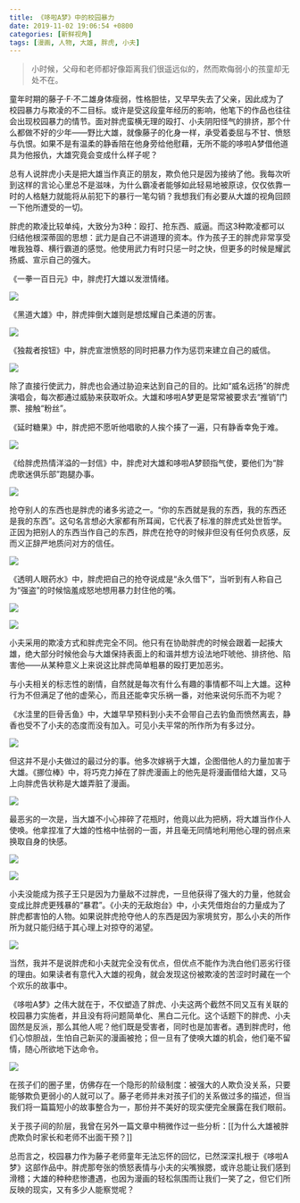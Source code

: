 ```yaml
---
title: 《哆啦A梦》中的校园暴力
date: 2019-11-02 19:06:54 +0800
categories: [新鲜视角]
tags: [漫画, 人物, 大雄, 胖虎, 小夫]
---
```



> 小时候，父母和老师都好像距离我们很遥远似的，然而欺侮弱小的孩童却无处不在。

童年时期的藤子·F·不二雄身体瘦弱，性格胆怯，又早早失去了父亲，因此成为了校园暴力与欺凌的不二目标。或许是受这段童年经历的影响，他笔下的作品也往往会出现校园暴力的情节。面对胖虎蛮横无理的殴打、小夫阴阳怪气的排挤，那个什么都做不好的少年——野比大雄，就像藤子的化身一样，承受着委屈与不甘、愤怒与仇恨。如果不是有温柔的静香陪在他身旁给他慰藉，无所不能的哆啦A梦借他道具为他报仇，大雄究竟会变成什么样子呢？

总有人说胖虎小夫是把大雄当作真正的朋友，欺负他只是因为接纳了他。我每次听到这样的言论心里总不是滋味，为什么霸凌者能够如此轻易地被原谅，仅仅依靠一时的人格魅力就能将从前犯下的暴行一笔勾销？我想我们有必要从大雄的视角回顾一下他所遭受的一切。

  


胖虎的欺凌比较单纯，大致分为3种：殴打、抢东西、威逼。而这3种欺凌都可以归结他根深蒂固的思想：武力是自己不讲道理的资本。作为孩子王的胖虎非常享受唯我独尊、横行霸道的感觉。他使用武力有时只惩一时之快，但更多的时候是耀武扬威、宣示自己的强大。

《一拳一百日元》中，胖虎打大雄以发泄情绪。

![](https://picx.zhimg.com/80/v2-a4fca5316ced1f24c75b0663c815160e_1440w.jpg?source=c8b7c179)

《黑道大雄》中，胖虎摔倒大雄则是想炫耀自己柔道的厉害。

![](https://pic1.zhimg.com/80/v2-2ff5cb216b06fdca6b1705a9537f311a_1440w.jpg?source=c8b7c179)

《独裁者按钮》中，胖虎宣泄愤怒的同时把暴力作为惩罚来建立自己的威信。

![](https://pic1.zhimg.com/80/v2-3656909b1a57b89b8b928f97a1094e2b_1440w.jpg?source=c8b7c179)

除了直接行使武力，胖虎也会通过胁迫来达到自己的目的。比如“威名远扬”的胖虎演唱会，每次都通过威胁来获取听众。大雄和哆啦A梦更是常常被要求去“推销”门票、接触“粉丝”。

《延时糖果》中，胖虎把不愿听他唱歌的人挨个揍了一遍，只有静香幸免于难。

![](https://picx.zhimg.com/80/v2-7344442e4c3ac381cd38e6678f3328c2_1440w.jpg?source=c8b7c179)

《给胖虎热情洋溢的一封信》中，胖虎对大雄和哆啦A梦颐指气使，要他们为“胖虎歌迷俱乐部”跑腿办事。

![](https://picx.zhimg.com/80/v2-954bd90876dcfb2a693d4cb9f9503421_1440w.jpg?source=c8b7c179)

抢夺别人的东西也是胖虎的诸多劣迹之一。“你的东西就是我的东西，我的东西还是我的东西”。这句名言想必大家都有所耳闻，它代表了标准的胖虎式处世哲学。正因为把别人的东西当作自己的东西，胖虎在抢夺的时候非但没有任何负疚感，反而义正辞严地质问对方的信任。

![](https://pic3.zhimg.com/80/v2-e3f83075d2b55dd5404552c36d8cbedd_1440w.jpg?source=c8b7c179)

《透明人眼药水》中，胖虎把自己的抢夺说成是“永久借下”，当听到有人称自己为“强盗”的时候恼羞成怒地想用暴力封住他的嘴。

![](https://pica.zhimg.com/80/v2-5e51a761d351e5a68388e5e7e5da6420_1440w.jpg?source=c8b7c179)

![](https://pic2.zhimg.com/80/v2-481a06cd3e164c4192f607f277e6d612_1440w.jpg?source=c8b7c179)

  


小夫采用的欺凌方式和胖虎完全不同。他只有在协助胖虎的时候会跟着一起揍大雄，绝大部分时候他会与大雄保持表面上的和谐并想方设法地吓唬他、排挤他、陷害他——从某种意义上来说这比胖虎简单粗暴的殴打更加恶劣。

与小夫相关的标志性的剧情，自然就是每次有什么有趣的事情都不叫上大雄。这种行为不但满足了他的虚荣心，而且还能幸灾乐祸一番，对他来说何乐而不为呢？

《水洼里的巨骨舌鱼》中，大雄早早预料到小夫不会带自己去钓鱼而愤然离去，静香也受不了小夫的态度而没有加入。可见小夫平常的所作所为有多过分。

![](https://picx.zhimg.com/80/v2-5fb2a079d1e1cab12c987be2367d042c_1440w.jpg?source=c8b7c179)

但这并不是小夫做过的最过分的事。他多次嫁祸于大雄，企图借他人的力量加害于大雄。《挪位棒》中，将巧克力掉在了胖虎漫画上的他先是将漫画借给大雄，又马上向胖虎告状称是大雄弄脏了漫画。

![](https://pic2.zhimg.com/80/v2-a69f028aaa55da339b7d8d5066e6ead2_1440w.jpg?source=c8b7c179)

最恶劣的一次是，当大雄不小心摔碎了花瓶时，他竟以此为把柄，将大雄当作仆人使唤。他拿捏准了大雄的性格中怯弱的一面，并且毫无同情地利用他心理的弱点来换取自身的快感。

![](https://pic1.zhimg.com/80/v2-e07e6567f5f58c6d50e6159907a4def4_1440w.jpg?source=c8b7c179)

![](https://picx.zhimg.com/80/v2-ad5c564c50ead844fbb908f0165afe33_1440w.jpg?source=c8b7c179)

小夫没能成为孩子王只是因为力量敌不过胖虎，一旦他获得了强大的力量，他就会变成比胖虎更残暴的“暴君”。《小夫的无敌炮台》中，小夫凭借炮台的力量成为了胖虎都害怕的人物。如果说胖虎抢夺他人的东西是因为家境贫穷，那么小夫的所作所为就只能归结于其心理上对掠夺的渴望。

![](https://pic1.zhimg.com/80/v2-f05c88d73f8a3726dfe1ae2d54d44aa6_1440w.jpg?source=c8b7c179)

当然，我并不是说胖虎和小夫就完全没有优点，但优点不能作为洗白他们恶劣行径的理由。如果读者有意代入大雄的视角，就会发现这份被欺凌的苦涩时时藏在一个个欢乐的故事中。

  


《哆啦A梦》之伟大就在于，不仅塑造了胖虎、小夫这两个截然不同又互有关联的校园暴力实施者，并且没有将问题简单化、黑白二元化。这个话题下的胖虎、小夫固然是反派，那么其他人呢？他们既是受害者，同时也是加害者。遇到胖虎时，他们心惊胆战，生怕自己新买的漫画被抢；但一旦有了使唤大雄的机会，他们毫不留情，随心所欲地下达命令。

![](https://pic1.zhimg.com/80/v2-de0427b43a5146a043f63c555e7c519a_1440w.jpg?source=c8b7c179)

在孩子们的圈子里，仿佛存在一个隐形的阶级制度：被强大的人欺负没关系，只要能够欺负更弱小的人就可以了。藤子老师并未对孩子们的关系做过多的描述，但当我们将一篇篇短小的故事整合为一，那份并不美好的现实便完全展露在我们眼前。

关于孩子间的阶层，我曾在另外一篇文章中稍微作过一些分析：[[为什么大雄被胖虎欺负时家长和老师不出面干预？]]

  


总而言之，校园暴力作为藤子老师童年无法忘怀的回忆，已然深深扎根于《哆啦A梦》这部作品中。胖虎那夸张的愤怒表情与小夫的尖嘴猴腮，或许总能让我们感到滑稽；大雄的种种悲惨遭遇，也因为漫画的轻松氛围而让我们一笑了之，但它们所反映的现实，又有多少人能察觉呢？